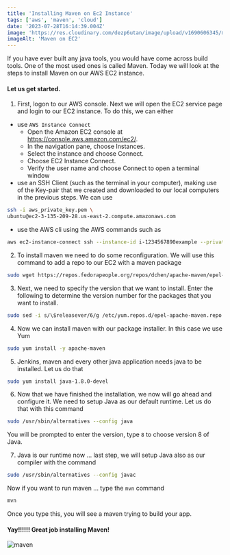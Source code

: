 ```yaml
---
title: 'Installing Maven on Ec2 Instance'
tags: ['aws', 'maven', 'cloud']
date: '2023-07-28T16:14:39.004Z'
image: 'https://res.cloudinary.com/dezp6utan/image/upload/v1690606345/maxresdefault-968391087_f5tkre.jpg'
imageAlt: 'Maven on EC2'
---
```


If you have ever built any java tools, you would have come across build tools. One of the most used ones is called Maven. Today we will look at the steps to install Maven on our AWS EC2 instance. 

#### Let us get started. 

1. First, logon to our AWS console. Next we will open the EC2 service page and login to our EC2 instance. To do this, we can either
- use `AWS Instance Connect`
	- Open the Amazon EC2 console at https://console.aws.amazon.com/ec2/.
	- In the navigation pane, choose Instances.
	- Select the instance and choose Connect.
	- Choose EC2 Instance Connect.
	- Verify the user name and choose Connect to open a terminal window
- use an SSH Client (such as the terminal in your computer), making use of the Key-pair that we created and downloaded to our local computers in the previous steps. We can use 
```bash
ssh -i aws_private_key.pem \ 
ubuntu@ec2-3-135-209-28.us-east-2.compute.amazonaws.com
```
- use the AWS cli using the AWS commands such as 
```bash
aws ec2-instance-connect ssh --instance-id i-1234567890example --private-key-file /path/to/key.pem
```

2. To install maven we need to do some reconfiguration. We will use this command to add a repo to our EC2 with a maven package
```bash
sudo wget https://repos.fedorapeople.org/repos/dchen/apache-maven/epel-apache-maven.repo -O /etc/yum.repos.d/epel-apache-maven.repo
```

3.  Next, we need to specify the version that we want to install. Enter the following to determine the version number for the packages that you want to install.
```bash
sudo sed -i s/\$releasever/6/g /etc/yum.repos.d/epel-apache-maven.repo
```

4. Now we can install maven with our package installer. In this case we use Yum
```bash
sudo yum install -y apache-maven
```

5. Jenkins, maven and every other java application needs java to be installed. Let us do that

```bash
sudo yum install java-1.8.0-devel
```

6. Now that we have finished the installation, we now will go ahead and configure it. We need to setup Java as our default runtime. Let us do that with this command
```bash
sudo /usr/sbin/alternatives --config java
```
You will be prompted to enter the version, type `8` to choose version 8 of Java.

7. Java is our runtime now ... last step, we will setup Java also as our compiler with the command
```bash
sudo /usr/sbin/alternatives --config javac
```

Now if you want to run maven ... type the `mvn` command
```bash
mvn 
```
Once you type this, you will see a maven trying to build your app.

#### Yay!!!!!! Great job installing Maven! 

![maven](https://media.tenor.com/SmaOtkf3EsIAAAAC/one-piece-himbo-oden.gif)
